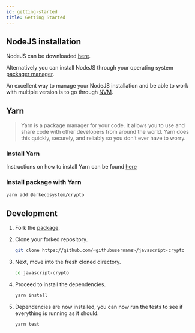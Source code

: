 ```yaml
---
id: getting-started
title: Getting Started
---
```


## NodeJS installation

NodeJS can be downloaded [here](https://nodejs.org/en/download/).

Alternatively you can install NodeJS through your operating system [packager manager](https://nodejs.org/en/download/package-manager/).

An excellent way to manage your NodeJS installation and be able to work with multiple version is to go through [NVM](https://github.com/nvm-sh/nvm).

## Yarn

> Yarn is a package manager for your code. It allows you to use and share code with other developers from around the world. Yarn does this quickly, securely, and reliably so you don’t ever have to worry.

### Install Yarn

Instructions on how to install Yarn can be found [here](https://yarnpkg.com/en/docs/install)

### Install package with Yarn

```bash
yarn add @arkecosystem/crypto
```

## Development

1. Fork the [package](https://github.com/ARKEcosystem/javascript-crypto).

2. Clone your forked repository.

   ```bash
   git clone https://github.com/<githubusername>/javascript-crypto
   ```

3. Next, move into the fresh cloned directory.

   ```bash
   cd javascript-crypto
   ```

4. Proceed to install the dependencies.

   ```bash
   yarn install
   ```

5. Dependencies are now installed, you can now run the tests to see if everything is running as it should.

   ```bash
   yarn test
   ```
